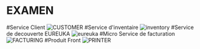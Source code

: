 #  EXAMEN  
#Service Client
![CUSTOMER](https://user-images.githubusercontent.com/103948096/209439220-25728032-70c1-4ec7-a453-45bc33b1d44d.PNG)
#Service d'inventaire
![inventory](https://user-images.githubusercontent.com/103948096/209439226-1e4a4386-8fb3-473f-bb0c-db2e4b5bd5d8.PNG)
#Service de decouverte EUREUKA
![eureuka](https://user-images.githubusercontent.com/103948096/209439234-b179e49c-8886-4ff1-aac6-6586dade91f2.PNG)
#Micro Service de facturation
![FACTURING](https://user-images.githubusercontent.com/103948096/209439261-f3844d46-33df-4de3-ab8a-b224198ddf44.png)
#Produit Front 
![PRINTER](https://user-images.githubusercontent.com/103948096/209439278-58be5ecd-e0a8-4fb5-bb47-6d8567b02257.png)
